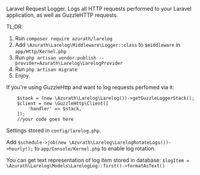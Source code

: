 Laravel Request Logger.
Logs all HTTP requests performed to your Laravel application, as well as GuzzleHTTP requests.

TL;DR:
1. Run `composer require azurath/larelog`
2. Add `\Azurath\Larelog\Middleware\Logger::class` to `$middleware` in `app/Http/Kernel.php`
3. Run `php artisan vendor:publish --provider=Azurath\Larelog\LarelogProvider`
4. Run `php artisan migrate`
5. Enjoy.

If you're using GuzzleHttp and want to log requests perfomed via it:
```
    $stack = (new \Azurath\Larelog\Larelog())->getGuzzleLoggerStack();
    $client = new \GuzzleHttp\Client([
        'handler' => $stack,
    ]);
    //your code goes here
```

Settings stored in `config/larelog.php`.

Add `$schedule->job(new \Azurath\Larelog\LarelogRotateLogs())->hourly();` to `app/Console/Kernel.php` to enable log rotation.

You can get text representation of log item stored in database:
`$logItem = \Azurath\Larelog\Models\LarelogLog::first()->formatAsText()`
